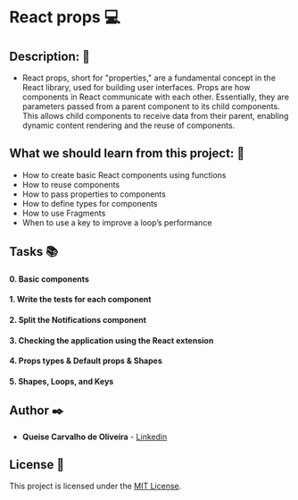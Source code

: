 # **React props** :computer:

## **Description:** :speech_balloon:

* React props, short for "properties," are a fundamental concept in the React library, used for building user interfaces. Props are how components in React communicate with each other. Essentially, they are parameters passed from a parent component to its child components. This allows child components to receive data from their parent, enabling dynamic content rendering and the reuse of components.

## **What we should learn from this project:** :bookmark_tabs:

* How to create basic React components using functions
* How to reuse components
* How to pass properties to components
* How to define types for components
* How to use Fragments
* When to use a key to improve a loop’s performance

## **Tasks** :books:

#### **0. Basic components**

#### **1. Write the tests for each component**

#### **2. Split the Notifications component**

#### **3. Checking the application using the React extension**

#### **4. Props types & Default props & Shapes**

#### **5. Shapes, Loops, and Keys**

## **Author** :black_nib:

* **Queise Carvalho de Oliveira** - [Linkedin](https://www.linkedin.com/in/queise-carvalho-de-oliveira-50359749/)


## License :page_with_curl:
This project is licensed under the [MIT License](https://opensource.org/license/mit/).


